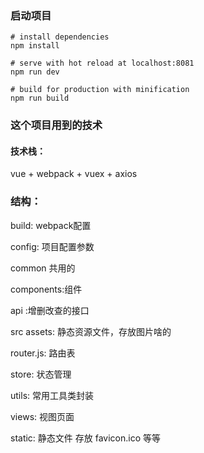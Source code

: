 ### 启动项目
```vue
# install dependencies
npm install

# serve with hot reload at localhost:8081
npm run dev

# build for production with minification
npm run build

```
### 这个项目用到的技术
#### 技术栈：
vue + webpack + vuex + axios
### 结构：
build: webpack配置

config: 项目配置参数

common 共用的

components:组件

api :增删改查的接口

src assets: 静态资源文件，存放图片啥的

router.js: 路由表

store: 状态管理

utils: 常用工具类封装

views: 视图页面

static: 静态文件 存放 favicon.ico 等等
